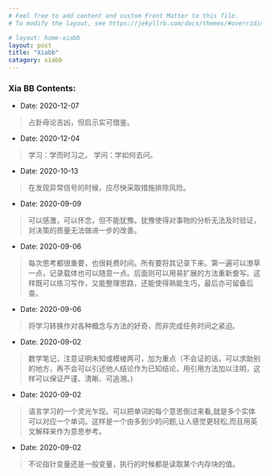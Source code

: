 ```yaml
---
# Feel free to add content and custom Front Matter to this file.
# To modify the layout, see https://jekyllrb.com/docs/themes/#overriding-theme-defaults

# layout: home-xiabb
layout: post
title: "Xiabb"
catagory: xiabb
---
```


### Xia BB Contents:

* Date: 2020-12-07

> 占卦毋论吉凶，但启示实可借鉴。

* Date: 2020-12-04

> 学习：学而时习之。 
> 学问：学如何去问。

* Date: 2020-10-13

> 在发现异常信号的时候，应尽快采取措施排除风险。

* Date: 2020-09-09

> 可以感激，可以怀念，但不能犹豫。犹豫使得对事物的分析无法及时验证，对决策的质量无法做进一步的改善。

* Date: 2020-09-06

> 每次思考都很重要，也很耗费时间。所有要将其记录下来。第一遍可以潦草一点，记录载体也可以随意一点。后面则可以用易扩展的方法重新誊写。这样既可以练习写作，又能整理思路，还能使得熟能生巧，最后亦可留备后查。

* Date: 2020-09-06

> 将学习转换作对各种概念与方法的好奇，而非完成任务时间之紧迫。

* Date: 2020-09-02
  
> 数学笔记，注意证明未知或模棱两可，加为重点（不会证的话，可以求助别的地方，再不会可以引述他人结论作为已知结论，用引用方法加以注明，这样可以保证严谨、清晰、可追溯。)

* Date: 2020-09-02

> 语言学习的一个灵光乍现。可以把单词的每个意思倒过来看,就是多个实体可以对应一个单词。这样是一个由多到少的问题,让人感觉更轻松,而且用英文解释来作为意思参考。

* Date: 2020-09-02

> 不论指针变量还是一般变量，执行的时候都是读取某个内存块的值。
